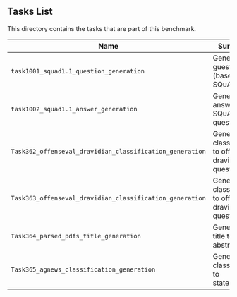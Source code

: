 ## Tasks List 

This directory contains the tasks that are part of this benchmark. 


Name | Summary | Category
---- | ----------- | --------
`task1001_squad1.1_question_generation` | Generating guestions (based on SQuAD 1.1) | Question Generation  
`task1002_squad1.1_answer_generation` | Generating answers to SQuAD 1.1 questions | Answer Generation`Task361_offenseval_dravidian_classification_generation` | Generating classification to offensive dravidan questions | Classification Generation
`Task362_offenseval_dravidian_classification_generation` | Generating classification to offensive dravidan questions | Classification Generation
`Task363_offenseval_dravidian_classification_generation` | Generating classification to offensive dravidan questions | Classification Generation
`Task364_parsed_pdfs_title_generation` | Generating title to abstract text | Title Generation
`Task365_agnews_classification_generation` | Generating classification to statements | Classification Generation